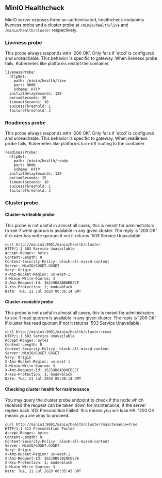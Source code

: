 ## MinIO Healthcheck

MinIO server exposes three un-authenticated, healthcheck endpoints liveness probe and a cluster probe at `/minio/health/live` and `/minio/health/cluster` respectively.

### Liveness probe

This probe always responds with '200 OK'. Only fails if 'etcd' is configured and unreachable. This behavior is specific to gateway. When liveness probe fails, Kubernetes like platforms restart the container.

```
livenessProbe:
  httpGet:
    path: /minio/health/live
    port: 9000
    scheme: HTTP
  initialDelaySeconds: 120
  periodSeconds: 30
  timeoutSeconds: 10
  successThreshold: 1
  failureThreshold: 3
```

### Readiness probe

This probe always responds with '200 OK'. Only fails if 'etcd' is configured and unreachable. This behavior is specific to gateway. When readiness probe fails, Kubernetes like platforms turn-off routing to the container.

```
readinessProbe:
  httpGet:
    path: /minio/health/ready
    port: 9000
    scheme: HTTP
  initialDelaySeconds: 120
  periodSeconds: 15
  timeoutSeconds: 10
  successThreshold: 1
  failureThreshold: 3
```

### Cluster probe
#### Cluster-writeable probe
This probe is not useful in almost all cases, this is meant for administrators to see if write quorum is available in any given cluster. The reply is '200 OK' if cluster has write quorum if not it returns '503 Service Unavailable'.

```
curl http://minio1:9001/minio/health/cluster
HTTP/1.1 503 Service Unavailable
Accept-Ranges: bytes
Content-Length: 0
Content-Security-Policy: block-all-mixed-content
Server: MinIO/GOGET.GOGET
Vary: Origin
X-Amz-Bucket-Region: us-east-1
X-Minio-Write-Quorum: 3
X-Amz-Request-Id: 16239D6AB80EBECF
X-Xss-Protection: 1; mode=block
Date: Tue, 21 Jul 2020 00:36:14 GMT
```

#### Cluster-readable probe
This probe is not useful in almost all cases, this is meant for administrators to see if read quorum is available in any given cluster. The reply is '200 OK' if cluster has read quorum if not it returns '503 Service Unavailable'.

```
curl http://minio1:9001/minio/health/cluster/read
HTTP/1.1 503 Service Unavailable
Accept-Ranges: bytes
Content-Length: 0
Content-Security-Policy: block-all-mixed-content
Server: MinIO/GOGET.GOGET
Vary: Origin
X-Amz-Bucket-Region: us-east-1
X-Minio-Write-Quorum: 3
X-Amz-Request-Id: 16239D6AB80EBECF
X-Xss-Protection: 1; mode=block
Date: Tue, 21 Jul 2020 00:36:14 GMT
```

#### Checking cluster health for maintenance
You may query the cluster probe endpoint to check if the node which received the request can be taken down for maintenance, if the server replies back '412 Precondition Failed' this means you will lose HA. '200 OK' means you are okay to proceed.

```
curl http://minio1:9001/minio/health/cluster?maintenance=true
HTTP/1.1 412 Precondition Failed
Accept-Ranges: bytes
Content-Length: 0
Content-Security-Policy: block-all-mixed-content
Server: MinIO/GOGET.GOGET
Vary: Origin
X-Amz-Bucket-Region: us-east-1
X-Amz-Request-Id: 16239D63820C6E76
X-Xss-Protection: 1; mode=block
X-Minio-Write-Quorum: 3
Date: Tue, 21 Jul 2020 00:35:43 GMT
```
